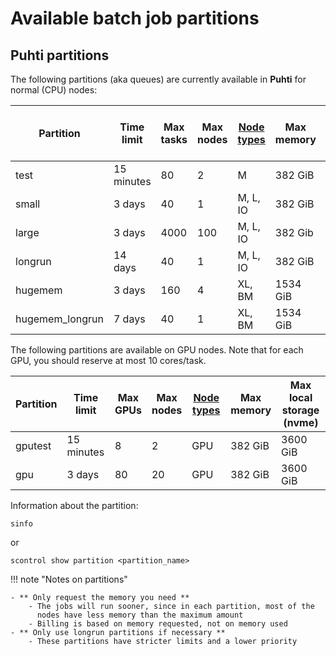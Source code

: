 # Available batch job partitions

## Puhti partitions

The following partitions (aka queues) are currently available in **Puhti** for normal (CPU) nodes:

| Partition       | Time<br>limit | Max<br>tasks | Max<br>nodes             | [Node types](../system.md)   | Max<br>memory  | Max<br>local storage (nvme) |  
|-----------------|---------------|--------------|--------------------------|------------------------------|----------|----------|
| test            | 15 minutes       | 80          |   2                      |  M                           | 382 GiB  |          |
| small           | 3 days        | 40           |   1                      |  M, L, IO                    | 382 GiB  | 3600 GiB |
| large           | 3 days        | 4000         |   100                    |  M, L, IO                    | 382 Gib  | 3600 GiB | 
| longrun         | 14 days       | 40           |   1                      |  M, L, IO                    | 382 GiB  | 3600 GiB | 
| hugemem         | 3 days        | 160          |   4                      |  XL, BM                      | 1534 GiB |         |
| hugemem_longrun | 7 days       | 40           |   1                      |  XL, BM                      | 1534 GiB |         |


The following partitions are available on GPU nodes. Note that for each GPU, you should reserve at most 10 cores/task.

| Partition       | Time<br>limit | Max<br>GPUs | Max<br>nodes             | [Node types](../system.md)   | Max<br>memory  | Max<br>local storage (nvme) |  
|-----------------|---------------|-------------|--------------|------------------------------|----------|-------------|
| gputest         | 15 minutes     | 8           |   2          |   GPU                        | 382 GiB  | 3600 GiB    |
| gpu             | 3 days        | 80          |   20         |   GPU                        | 382 GiB  | 3600 GiB    |


Information about the partition:

```
sinfo

```

or
```
scontrol show partition <partition_name>

```


!!! note "Notes on partitions"

    - ** Only request the memory you need **
        - The jobs will run sooner, since in each partition, most of the
          nodes have less memory than the maximum amount
        - Billing is based on memory requested, not on memory used
    - ** Only use longrun partitions if necessary **
        - These partitions have stricter limits and a lower priority
